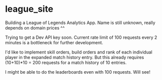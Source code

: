 # league_site
Building a League of Legends Analytics App. Name is still unknown, really depends on domain prices ^^

Trying to get a Dev API key soon. Current rate limit of 100 requests every 2 minutes is a bottleneck for further development.

I'd like to implement skill orders, build orders and rank of each individual player in the expanded match history entry. But this already requires (10+10)*10 = 200 requests for a match history of 10 entries.

I might be able to do the leaderboards even with 100 requests. Will see!
